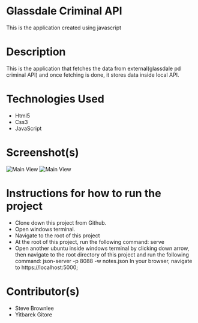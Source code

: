 # Glassdale Criminal API
This is the application created using javascript
# Description
This is the application that fetches the data from external(glassdale pd criminal API) and once fetching is done, it stores data inside local API.
# Technologies Used
* Html5
* Css3
* JavaScript
# Screenshot(s)
![Main View](https://raw.githubusercontent.com/yitbarekgitore/Glassdale_Criminal_API/master/screenshots/TopView.png)
![Main View](https://raw.githubusercontent.com/yitbarekgitore/Glassdale_Criminal_API/master/screenshots/MainView.png)
# Instructions for how to run the project
* Clone down this project from Github.
* Open windows terminal.
* Navigate to the root of this project
* At the root of this project, run the following command: serve
* Open another ubuntu inside windows terminal by clicking down arrow, then navigate to the root directory of this project and run the following command: json-server -p 8088 -w notes.json
In your browser, navigate to https://localhost:5000;
# Contributor(s)
* Steve Brownlee
* Yitbarek Gitore
